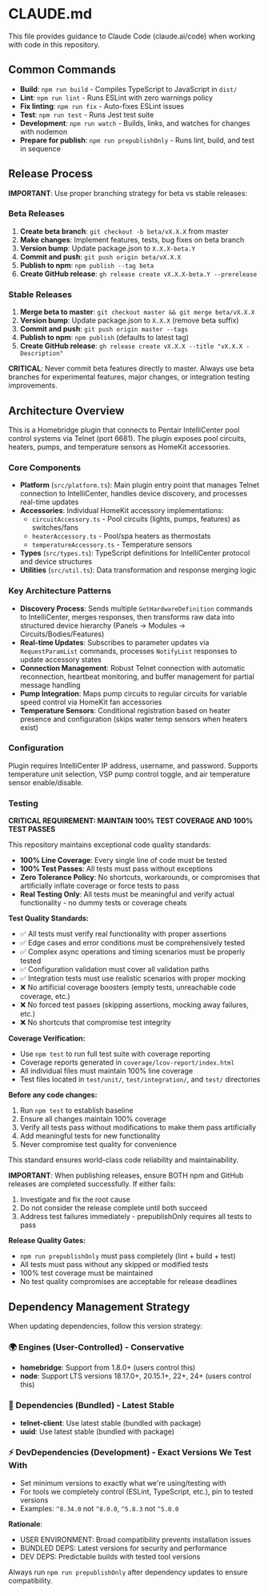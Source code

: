# CLAUDE.md

This file provides guidance to Claude Code (claude.ai/code) when working with code in this repository.

## Common Commands

- **Build**: `npm run build` - Compiles TypeScript to JavaScript in `dist/`
- **Lint**: `npm run lint` - Runs ESLint with zero warnings policy
- **Fix linting**: `npm run fix` - Auto-fixes ESLint issues
- **Test**: `npm run test` - Runs Jest test suite
- **Development**: `npm run watch` - Builds, links, and watches for changes with nodemon
- **Prepare for publish**: `npm run prepublishOnly` - Runs lint, build, and test in sequence

## Release Process

**IMPORTANT**: Use proper branching strategy for beta vs stable releases:

### Beta Releases
1. **Create beta branch**: `git checkout -b beta/vX.X.X` from master
2. **Make changes**: Implement features, tests, bug fixes on beta branch
3. **Version bump**: Update package.json to `X.X.X-beta.Y`
4. **Commit and push**: `git push origin beta/vX.X.X`
5. **Publish to npm**: `npm publish --tag beta`
6. **Create GitHub release**: `gh release create vX.X.X-beta.Y --prerelease`

### Stable Releases
1. **Merge beta to master**: `git checkout master && git merge beta/vX.X.X`
2. **Version bump**: Update package.json to `X.X.X` (remove beta suffix)
3. **Commit and push**: `git push origin master --tags`
4. **Publish to npm**: `npm publish` (defaults to latest tag)
5. **Create GitHub release**: `gh release create vX.X.X --title "vX.X.X - Description"`

**CRITICAL**: Never commit beta features directly to master. Always use beta branches for experimental features, major changes, or integration testing improvements.

## Architecture Overview

This is a Homebridge plugin that connects to Pentair IntelliCenter pool control systems via Telnet (port 6681). The plugin exposes pool circuits, heaters, pumps, and temperature sensors as HomeKit accessories.

### Core Components

- **Platform** (`src/platform.ts`): Main plugin entry point that manages Telnet connection to IntelliCenter, handles device discovery, and processes real-time updates
- **Accessories**: Individual HomeKit accessory implementations:
  - `circuitAccessory.ts` - Pool circuits (lights, pumps, features) as switches/fans
  - `heaterAccessory.ts` - Pool/spa heaters as thermostats
  - `temperatureAccessory.ts` - Temperature sensors
- **Types** (`src/types.ts`): TypeScript definitions for IntelliCenter protocol and device structures
- **Utilities** (`src/util.ts`): Data transformation and response merging logic

### Key Architecture Patterns

- **Discovery Process**: Sends multiple `GetHardwareDefinition` commands to IntelliCenter, merges responses, then transforms raw data into structured device hierarchy (Panels → Modules → Circuits/Bodies/Features)
- **Real-time Updates**: Subscribes to parameter updates via `RequestParamList` commands, processes `NotifyList` responses to update accessory states
- **Connection Management**: Robust Telnet connection with automatic reconnection, heartbeat monitoring, and buffer management for partial message handling
- **Pump Integration**: Maps pump circuits to regular circuits for variable speed control via HomeKit fan accessories
- **Temperature Sensors**: Conditional registration based on heater presence and configuration (skips water temp sensors when heaters exist)

### Configuration

Plugin requires IntelliCenter IP address, username, and password. Supports temperature unit selection, VSP pump control toggle, and air temperature sensor enable/disable.

### Testing

**CRITICAL REQUIREMENT: MAINTAIN 100% TEST COVERAGE AND 100% TEST PASSES**

This repository maintains exceptional code quality standards:

- **100% Line Coverage**: Every single line of code must be tested
- **100% Test Passes**: All tests must pass without exceptions
- **Zero Tolerance Policy**: No shortcuts, workarounds, or compromises that artificially inflate coverage or force tests to pass
- **Real Testing Only**: All tests must be meaningful and verify actual functionality - no dummy tests or coverage cheats

**Test Quality Standards:**
- ✅ All tests must verify real functionality with proper assertions
- ✅ Edge cases and error conditions must be comprehensively tested
- ✅ Complex async operations and timing scenarios must be properly tested
- ✅ Configuration validation must cover all validation paths
- ✅ Integration tests must use realistic scenarios with proper mocking
- ❌ No artificial coverage boosters (empty tests, unreachable code coverage, etc.)
- ❌ No forced test passes (skipping assertions, mocking away failures, etc.)
- ❌ No shortcuts that compromise test integrity

**Coverage Verification:**
- Use `npm test` to run full test suite with coverage reporting
- Coverage reports generated in `coverage/lcov-report/index.html`
- All individual files must maintain 100% line coverage
- Test files located in `test/unit/`, `test/integration/`, and `test/` directories

**Before any code changes:**
1. Run `npm test` to establish baseline
2. Ensure all changes maintain 100% coverage
3. Verify all tests pass without modifications to make them pass artificially
4. Add meaningful tests for new functionality
5. Never compromise test quality for convenience

This standard ensures world-class code reliability and maintainability.

**IMPORTANT**: When publishing releases, ensure BOTH npm and GitHub releases are completed successfully. If either fails:
1. Investigate and fix the root cause 
2. Do not consider the release complete until both succeed
3. Address test failures immediately - prepublishOnly requires all tests to pass

**Release Quality Gates:**
- `npm run prepublishOnly` must pass completely (lint + build + test)
- All tests must pass without any skipped or modified tests
- 100% test coverage must be maintained
- No test quality compromises are acceptable for release deadlines

## Dependency Management Strategy

When updating dependencies, follow this version strategy:

### **🌍 Engines (User-Controlled) - Conservative**
- **homebridge**: Support from 1.8.0+ (users control this)
- **node**: Support LTS versions 18.17.0+, 20.15.1+, 22+, 24+ (users control this)

### **🔧 Dependencies (Bundled) - Latest Stable**
- **telnet-client**: Use latest stable (bundled with package)
- **uuid**: Use latest stable (bundled with package)

### **⚡ DevDependencies (Development) - Exact Versions We Test With**
- Set minimum versions to exactly what we're using/testing with
- For tools we completely control (ESLint, TypeScript, etc.), pin to tested versions
- Examples: `^8.34.0` not `^8.0.0`, `^5.8.3` not `^5.0.0`

**Rationale**: 
- USER ENVIRONMENT: Broad compatibility prevents installation issues
- BUNDLED DEPS: Latest versions for security and performance
- DEV DEPS: Predictable builds with tested tool versions

Always run `npm run prepublishOnly` after dependency updates to ensure compatibility.
